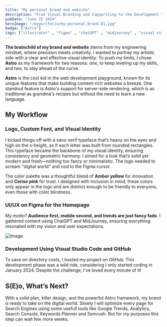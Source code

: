 ```yaml
---
title: "My personal brand and website"
description: "From Visual Branding and Copywriting to the Development through Astro, a modern framework that emphasizes performance by delivering as little JavaScript as possible."
pubDate: "June 25 2024"
heroImage: "/myportfolio/my-personal-brand-01.jpg"
badge: ["Astro"]
tags: ["illustrator" , "figma" , "chatGPT" , "midjourney" , "visual studio" , "github"]
---
```


**The brainchild of my brand and website** stems from my engineering mindset, where precision meets creativity. I wanted to portray my artistic side with a clear and effective visual identity. To push my limits, I chose **Astro** as my framework for two reasons: one, to keep leveling up my skills, and two, to stay ahead of the curve.

**Astro** is the cool kid in the web development playground, known for its unique features that make building content-rich websites a breeze. One standout feature is Astro's support for server-side rendering, which is as traditional as grandma's recipes but without the need to learn a new language.

## My Workflow

### Logo, Custom Font, and Visual Identity

I kicked things off with a sans-serif typeface that’s heavy on the eyes and high on the x-height, as if each letter was built from rounded rectangles. This typeface became the backbone of my visual identity, ensuring consistency and geometric harmony. I aimed for a look that’s solid yet modern and fresh—nothing too fancy or minimalistic. The logo needed to scream "digital world" and nod to the Figma cursor.

The color palette was a thoughtful blend of **Amber yellow** for innovation and **Cerise pink** for trust. I designed with inclusion in mind; these colors only appear in the logo and are distinct enough to be friendly to everyone, even those with color blindness.

### UI/UX on Figma for the Homepage

My motto? **Audience first, mobile second, and trends are just fancy fads**. I gathered content using ChatGPT and MidJourney, ensuring everything resonated with my vision and user expectations.

![Image](/myportfolio/placeholder.jpg)

### Development Using Visual Studio Code and GitHub

To save on directory costs, I hosted my project on GitHub. This development phase was a wild ride, considering I only started coding in January 2024. Despite the challenge, I've loved every minute of it!

## S(E)o, What’s Next?

With a solid plan, killer design, and the powerful Astro framework, my brand is ready to take on the digital world. Slowly I will optimize every page for Search Engines using some usefull tools like Google Trends, Analytics, Search Console, Keywords Planner and Semrush. But for my purposes this step can wait few more weeks.